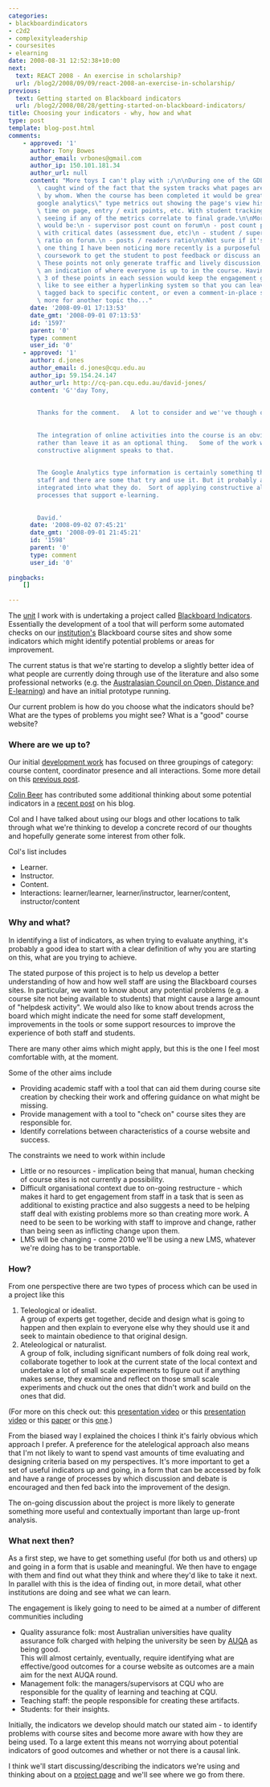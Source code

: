 ```yaml
---
categories:
- blackboardindicators
- c2d2
- complexityleadership
- coursesites
- elearning
date: 2008-08-31 12:52:38+10:00
next:
  text: REACT 2008 - An exercise in scholarship?
  url: /blog2/2008/09/09/react-2008-an-exercise-in-scholarship/
previous:
  text: Getting started on Blackboard indicators
  url: /blog2/2008/08/28/getting-started-on-blackboard-indicators/
title: Choosing your indicators - why, how and what
type: post
template: blog-post.html
comments:
    - approved: '1'
      author: Tony Bowes
      author_email: vrbones@gmail.com
      author_ip: 150.101.181.34
      author_url: null
      content: "More toys I can't play with :/\n\nDuring one of the GDLT sessions I had\
        \ caught wind of the fact that the system tracks what pages are being viewed and\
        \ by whom. When the course has been completed it would be great getting some \"\
        google analytics\" type metrics out showing the page's view histry together with\
        \ time on page, entry / exit points, etc. With student tracking it would be interesting\
        \ seeing if any of the metrics correlate to final grade.\n\nMore interesting metrics\
        \ would be:\n - supervisor post count on forum\n - post count per day overlaid\
        \ with critical dates (assessment due, etc)\n - student / supervisor post count\
        \ ratio on forum.\n - posts / readers ratio\n\nNot sure if it's a metric, but\
        \ one thing I have been noticing more recently is a purposeful attempt in the\
        \ coursework to get the student to post feedback or discuss an item on the forum.\
        \ These points not only generate traffic and lively discussion, but also give\
        \ an indication of where everyone is up to in the course. Having at least 2 or\
        \ 3 of these points in each session would keep the engagement going. Ideally I'd\
        \ like to see either a hyperlinking system so that you can leave forum comments\
        \ tagged back to specific content, or even a comment-in-place system. Guess that's\
        \ more for another topic tho..."
      date: '2008-09-01 17:13:53'
      date_gmt: '2008-09-01 07:13:53'
      id: '1597'
      parent: '0'
      type: comment
      user_id: '0'
    - approved: '1'
      author: d.jones
      author_email: d.jones@cqu.edu.au
      author_ip: 59.154.24.147
      author_url: http://cq-pan.cqu.edu.au/david-jones/
      content: 'G''day Tony,
    
    
        Thanks for the comment.   A lot to consider and we''ve though of some of these.
    
    
        The integration of online activities into the course is an obvious one to encourage,
        rather than leave it as an optional thing.   Some of the work we''ve done around
        constructive alignment speaks to that.
    
    
        The Google Analytics type information is certainly something that would help the
        staff and there are some that try and use it. But it probably also needs to be
        integrated into what they do.  Sort of applying constructive alignment into the
        processes that support e-learning.
    
    
        David.'
      date: '2008-09-02 07:45:21'
      date_gmt: '2008-09-01 21:45:21'
      id: '1598'
      parent: '0'
      type: comment
      user_id: '0'
    
pingbacks:
    []
    
---
```

The [unit](http://cddu.cqu.edu.au/) I work with is undertaking a project called [Blackboard Indicators](http://cddu.cqu.edu.au/index.php/Blackboard_Indicators). Essentially the development of a tool that will perform some automated checks on our [institution's](http://www.cquni.edu.au/) Blackboard course sites and show some indicators which might identify potential problems or areas for improvement.

The current status is that we're starting to develop a slightly better idea of what people are currently doing through use of the literature and also some professional networks (e.g. the [Australasian Council on Open, Distance and E-learning](http://www.acode.edu.au/)) and have an initial prototype running.

Our current problem is how do you choose what the indicators should be? What are the types of problems you might see? What is a "good" course website?

### Where are we up to?

Our initial [development work](http://cddu.cqu.edu.au/index.php/Category:Blackboard_Indicators) has focused on three groupings of category: course content, coordinator presence and all interactions. Some more detail on this [previous post](http://cq-pan.cqu.edu.au/david-jones/blog/?p=204).

[Colin Beer](http://cddu.cqu.edu.au/index.php/Colin_Beer) has contributed some additional thinking about some potential indicators in a [recent post](http://beerc.wordpress.com/2008/08/30/lms-inidcators-project/) on his blog.

Col and I have talked about using our blogs and other locations to talk through what we're thinking to develop a concrete record of our thoughts and hopefully generate some interest from other folk.

Col's list includes

- Learner.
- Instructor.
- Content.
- Interactions: learner/learner, learner/instructor, learner/content, instructor/content

### Why and what?

In identifying a list of indicators, as when trying to evaluate anything, it's probably a good idea to start with a clear definition of why you are starting on this, what are you trying to achieve.

The stated purpose of this project is to help us develop a better understanding of how and how well staff are using the Blackboard courses sites. In particular, we want to know about any potential problems (e.g. a course site not being available to students) that might cause a large amount of "helpdesk activity". We would also like to know about trends across the board which might indicate the need for some staff development, improvements in the tools or some support resources to improve the experience of both staff and students.

There are many other aims which might apply, but this is the one I feel most comfortable with, at the moment.

Some of the other aims include

- Providing academic staff with a tool that can aid them during course site creation by checking their work and offering guidance on what might be missing.
- Provide management with a tool to "check on" course sites they are responsible for.
- Identify correlations between characteristics of a course website and success.

The constraints we need to work within include

- Little or no resources - implication being that manual, human checking of course sites is not currently a possibility.
- Difficult organisational context due to on-going restructure - which makes it hard to get engagement from staff in a task that is seen as additional to existing practice and also suggests a need to be helping staff deal with existing problems more so than creating more work. A need to be seen to be working with staff to improve and change, rather than being seen as inflicting change upon them.
- LMS will be changing - come 2010 we'll be using a new LMS, whatever we're doing has to be transportable.

### How?

From one perspective there are two types of process which can be used in a project like this

1. Teleological or idealist.  
    A group of experts get together, decide and design what is going to happen and then explain to everyone else why they should use it and seek to maintain obedience to that original design.
2. Ateleological or naturalist.  
    A group of folk, including significant numbers of folk doing real work, collaborate together to look at the current state of the local context and undertake a lot of small scale experiments to figure out if anything makes sense, they examine and reflect on those small scale experiments and chuck out the ones that didn't work and build on the ones that did.

(For more on this check out: this [presentation video](http://video.google.com/videoplay?docid=-5567968733907010214&hl=en) or this [presentation video](http://video.google.com/videoplay?docid=3241775154462848671&hl=en) or this [paper](http://www.ascilite.org.au/conferences/singapore07/procs/jones-d.pdf) or this [one](http://cq-pan.cqu.edu.au/david-jones/Publications/Papers_and_Books/).)

From the biased way I explained the choices I think it's fairly obvious which approach I prefer. A preference for the atelelogical approach also means that I'm not likely to want to spend vast amounts of time evaluating and designing criteria based on my perspectives. It's more important to get a set of useful indicators up and going, in a form that can be accessed by folk and have a range of processes by which discussion and debate is encouraged and then fed back into the improvement of the design.

The on-going discussion about the project is more likely to generate something more useful and contextually important than large up-front analysis.

### What next then?

As a first step, we have to get something useful (for both us and others) up and going in a form that is usable and meaningful. We then have to engage with them and find out what they think and where they'd like to take it next. In parallel with this is the idea of finding out, in more detail, what other institutions are doing and see what we can learn.

The engagement is likely going to need to be aimed at a number of different communities including

- Quality assurance folk: most Australian universities have quality assurance folk charged with helping the university be seen by [AUQA](http://www.auqa.edu.au/) as being good.  
    This will almost certainly, eventually, require identifying what are effective/good outcomes for a course website as outcomes are a main aim for the next AUQA round.
- Management folk: the managers/supervisors at CQU who are responsible for the quality of learning and teaching at CQU.
- Teaching staff: the people responsible for creating these artifacts.
- Students: for their insights.

Initially, the indicators we develop should match our stated aim - to identify problems with course sites and become more aware with how they are being used. To a large extent this means not worrying about potential indicators of good outcomes and whether or not there is a causal link.

I think we'll start discussing/describing the indicators we're using and thinking about on a [project page](http://cddu.cqu.edu.au/index.php/Types_of_Blackboard_Indicators) and we'll see where we go from there.